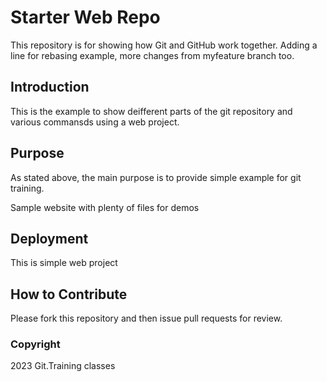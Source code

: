 # Starter Web Repo

This repository is for showing how Git and GitHub work together.
Adding a line for rebasing example, more changes from myfeature branch too. 

## Introduction

This is the example to show deifferent parts of the git repository and various commansds using a web project.

## Purpose

As stated above, the main purpose is to provide  simple example for git training.  

Sample website with plenty of files for demos

## Deployment

This is simple  web project 

## How to Contribute

Please fork this repository and then issue pull requests for review.


### Copyright

2023 Git.Training classes
